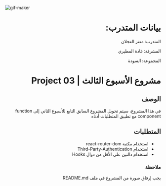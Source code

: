 ![gif-maker](https://user-images.githubusercontent.com/82468827/121753306-cafb7f00-cb1a-11eb-90df-661d2f209c44.gif)




<div dir="rtl">
  
 
 # بيانات المتدرب:
 
 
 المتدرب: معتز العجلان
 
 
 المشرفة: غادة المطيري
 
 
 المجموعة: السودة
 
 
 
# مشروع الأسبوع الثالث | Project 03 
## الوصف
في هذا المشروع، سيتم تحويل المشروع السابق التابع للأسبوع الثاني إلى function component مع تطبيق المتطلبات أدناه
## المتطلبات
- استخدام مكتبة react-router-dom 
- استخدام Third-Party-Authentication 
- استخدام دالتين على الأقل من دوال Hooks

### ملاحظة
يجب إرفاق صورة من المشروع في ملف README.md
  
</div>
